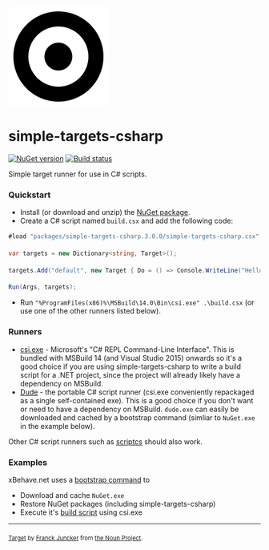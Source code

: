 ![Icon](/simple-targets-csharp.png)

# simple-targets-csharp

[![NuGet version](https://img.shields.io/nuget/v/simple-targets-csharp.svg?style=flat)](https://www.nuget.org/packages/simple-targets-csharp) [![Build status](https://ci.appveyor.com/api/projects/status/cmkx89k0sj0h3ebw/branch/master?svg=true)](https://ci.appveyor.com/project/adamralph/simple-targets-csharp/branch/master)

Simple target runner for use in C# scripts.

### Quickstart

* Install (or download and unzip) the [NuGet package](https://www.nuget.org/packages/simple-targets-csharp).
* Create a C# script named `build.csx` and add the following code:
```C#
#load "packages/simple-targets-csharp.3.0.0/simple-targets-csharp.csx" // change the path as required

var targets = new Dictionary<string, Target>();

targets.Add("default", new Target { Do = () => Console.WriteLine("Hello, world!"), });

Run(Args, targets);
```
* Run `"%ProgramFiles(x86)%\MSBuild\14.0\Bin\csi.exe" .\build.csx` (or use one of the other runners listed below).

### Runners

* [csi.exe](https://msdn.microsoft.com/en-us/magazine/mt614271.aspx) - Microsoft's "C# REPL Command-Line Interface". This is bundled with MSBuild 14 (and Visual Studio 2015) onwards so it's a good choice if you are using simple-targets-csharp to write a build script for a .NET project, since the project will already likely have a dependency on MSBuild.
* [Dude](https://github.com/adamralph/dude) - the portable C# script runner (csi.exe conveniently repackaged as a single self-contained exe). This is a good choice if you don't want or need to have a dependency on MSBuild. `dude.exe` can easily be downloaded and cached by a bootstrap command (simliar to `NuGet.exe` in the example below).

Other C# script runners such as [scriptcs](http://scriptcs.net/) should also work.

### Examples

xBehave.net uses a [bootstrap command](https://github.com/xbehave/xbehave.net/blob/dev/build.cmd) to

* Download and cache `NuGet.exe`
* Restore NuGet packages (including simple-targets-csharp)
* Execute it's [build script](https://github.com/xbehave/xbehave.net/blob/dev/build.csx) using csi.exe

---

<sub>[Target](https://thenounproject.com/term/target/345443) by [Franck Juncker](https://thenounproject.com/franckjuncker/) from [the Noun Project](https://thenounproject.com/).</sub>
